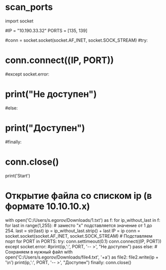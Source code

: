 # scan_ports

import socket

#IP = "10.190.33.32"
PORTS = [135, 139]

#conn = socket.socket(socket.AF_INET, socket.SOCK_STREAM)
#try:
#    conn.connect((IP, PORT))
#except socket.error:
#    print("Не доступен")
#else:
#    print("Доступен")
#finally:
#    conn.close()
print('Start')
# Открытие файла со списком ip (в формате 10.10.10.x)
with open('C:/Users/s.egorov/Downloads/1.txt') as f:
    for ip_without_last in f:
        for last in range(1,255): # заместо "х" подставляется значение от 1 до 254.
            last = str(last)
            ip = ip_without_last.strip() + last
            IP = ip
            conn = socket.socket(socket.AF_INET, socket.SOCK_STREAM)
            # Подставляем порт 
            for PORT in PORTS: 
                try:
                    conn.settimeout(0.1)
                    conn.connect((IP, PORT))
                except socket.error:
                    #print(ip,':', PORT, '-- >', "Не доступен")
                    pass
                else:
                # Сохраняем в нужный файл
                    with open('C:/Users/s.egorov/Downloads/file4.txt', '+a') as file2: 
                            file2.write(ip + '\n')
                            print(ip,':', PORT, '-- >', "Доступен")
                finally:
                    conn.close()
